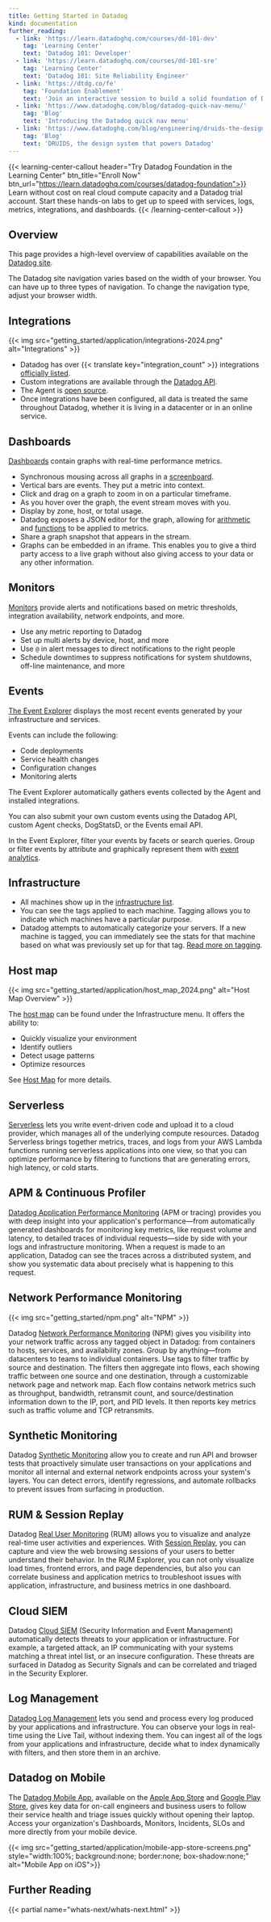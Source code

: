 ```yaml
---
title: Getting Started in Datadog
kind: documentation
further_reading:
  - link: 'https://learn.datadoghq.com/courses/dd-101-dev'
    tag: 'Learning Center'
    text: 'Datadog 101: Developer'
  - link: 'https://learn.datadoghq.com/courses/dd-101-sre'
    tag: 'Learning Center'
    text: 'Datadog 101: Site Reliability Engineer'
  - link: 'https://dtdg.co/fe'
    tag: 'Foundation Enablement'
    text: 'Join an interactive session to build a solid foundation of Datadog'
  - link: 'https://www.datadoghq.com/blog/datadog-quick-nav-menu/'
    tag: 'Blog'
    text: 'Introducing the Datadog quick nav menu'
  - link: 'https://www.datadoghq.com/blog/engineering/druids-the-design-system-that-powers-datadog/'
    tag: 'Blog'
    text: 'DRUIDS, the design system that powers Datadog'
---
```


{{< learning-center-callout header="Try Datadog Foundation in the Learning Center" btn_title="Enroll Now" btn_url="https://learn.datadoghq.com/courses/datadog-foundation">}}
  Learn without cost on real cloud compute capacity and a Datadog trial account. Start these hands-on labs to get up to speed with services, logs, metrics, integrations, and dashboards.
{{< /learning-center-callout >}}

## Overview

This page provides a high-level overview of capabilities available on the [Datadog site][1].

The Datadog site navigation varies based on the width of your browser. You can have up to three types of navigation. To change the navigation type, adjust your browser width.

## Integrations

{{< img src="getting_started/application/integrations-2024.png" alt="Integrations" >}}

- Datadog has over {{< translate key="integration_count" >}} integrations [officially listed][2].
- Custom integrations are available through the [Datadog API][3].
- The Agent is [open source][4].
- Once integrations have been configured, all data is treated the same throughout Datadog, whether it is living in a datacenter or in an online service.

## Dashboards

[Dashboards][12] contain graphs with real-time performance metrics.

- Synchronous mousing across all graphs in a [screenboard][13].
- Vertical bars are events. They put a metric into context.
- Click and drag on a graph to zoom in on a particular timeframe.
- As you hover over the graph, the event stream moves with you.
- Display by zone, host, or total usage.
- Datadog exposes a JSON editor for the graph, allowing for [arithmetic][14] and [functions][15] to be applied to metrics.
- Share a graph snapshot that appears in the stream.
- Graphs can be embedded in an iframe. This enables you to give a third party access to a live graph without also giving access to your data or any other information.

## Monitors

[Monitors][16] provide alerts and notifications based on metric thresholds, integration availability, network endpoints, and more.

- Use any metric reporting to Datadog
- Set up multi alerts by device, host, and more
- Use `@` in alert messages to direct notifications to the right people
- Schedule downtimes to suppress notifications for system shutdowns, off-line maintenance, and more

## Events

[The Event Explorer][10] displays the most recent events generated by your infrastructure and services.

Events can include the following:

- Code deployments
- Service health changes
- Configuration changes
- Monitoring alerts

The Event Explorer automatically gathers events collected by the Agent and installed integrations.

You can also submit your own custom events using the Datadog API, custom Agent checks, DogStatsD, or the Events email API.

In the Event Explorer, filter your events by facets or search queries. Group or filter events by attribute and graphically represent them with [event analytics][11].

## Infrastructure

- All machines show up in the [infrastructure list][7].
- You can see the tags applied to each machine. Tagging allows you to indicate which machines have a particular purpose.
- Datadog attempts to automatically categorize your servers. If a new machine is tagged, you can immediately see the stats for that machine based on what was previously set up for that tag. [Read more on tagging][8].

## Host map

{{< img src="getting_started/application/host_map_2024.png" alt="Host Map Overview" >}}

The [host map][9] can be found under the Infrastructure menu. It offers the ability to:

- Quickly visualize your environment
- Identify outliers
- Detect usage patterns
- Optimize resources

See [Host Map][9] for more details.

## Serverless

[Serverless][20] lets you write event-driven code and upload it to a cloud provider, which manages all of the underlying compute resources. Datadog Serverless brings together metrics, traces, and logs from your AWS Lambda functions running serverless applications into one view, so that you can optimize performance by filtering to functions that are generating errors, high latency, or cold starts.

## APM & Continuous Profiler

[Datadog Application Performance Monitoring][6] (APM or tracing) provides you with deep insight into your application's performance—from automatically generated dashboards for monitoring key metrics, like request volume and latency, to detailed traces of individual requests—side by side with your logs and infrastructure monitoring. When a request is made to an application, Datadog can see the traces across a distributed system, and show you systematic data about precisely what is happening to this request.

## Network Performance Monitoring

{{< img src="getting_started/npm.png" alt="NPM" >}}

Datadog [Network Performance Monitoring][17] (NPM) gives you visibility into your network traffic across any tagged object in Datadog: from containers to hosts, services, and availability zones. Group by anything—from datacenters to teams to individual containers. Use tags to filter traffic by source and destination. The filters then aggregate into flows, each showing traffic between one source and one destination, through a customizable network page and network map. Each flow contains network metrics such as throughput, bandwidth, retransmit count, and source/destination information down to the IP, port, and PID levels. It then reports key metrics such as traffic volume and TCP retransmits.

## Synthetic Monitoring

Datadog [Synthetic Monitoring][22] allow you to create and run API and browser tests that proactively simulate user transactions on your applications and monitor all internal and external network endpoints across your system's layers. You can detect errors, identify regressions, and automate rollbacks to prevent issues from surfacing in production.

## RUM & Session Replay

Datadog [Real User Monitoring][18] (RUM) allows you to visualize and analyze real-time user activities and experiences. With [Session Replay][19], you can capture and view the web browsing sessions of your users to better understand their behavior. In the RUM Explorer, you can not only visualize load times, frontend errors, and page dependencies, but also you can correlate business and application metrics to troubleshoot issues with application, infrastructure, and business metrics in one dashboard.

## Cloud SIEM

Datadog [Cloud SIEM][21] (Security Information and Event Management) automatically detects threats to your application or infrastructure. For example, a targeted attack, an IP communicating with your systems matching a threat intel list, or an insecure configuration. These threats are surfaced in Datadog as Security Signals and can be correlated and triaged in the Security Explorer.

## Log Management

[Datadog Log Management][5] lets you send and process every log produced by your applications and infrastructure. You can observe your logs in real-time using the Live Tail, without indexing them. You can ingest all of the logs from your applications and infrastructure, decide what to index dynamically with filters, and then store them in an archive.


## Datadog on Mobile

The [Datadog Mobile App][23], available on the [Apple App Store][24] and [Google Play Store][25], gives key data for on-call engineers and business users to follow their service health and triage issues quickly without opening their laptop. Access your organization's Dashboards, Monitors, Incidents, SLOs and more directly from your mobile device.

{{< img src="getting_started/application/mobile-app-store-screens.png" style="width:100%; background:none; border:none; box-shadow:none;" alt="Mobile App on iOS">}}

## Further Reading
{{< partial name="whats-next/whats-next.html" >}}

[1]: https://app.datadoghq.com
[2]: http://www.datadoghq.com/integrations
[3]: /api/
[4]: https://github.com/DataDog/datadog-agent
[5]: /logs/
[6]: /tracing/
[7]: /infrastructure/
[8]: /getting_started/tagging/
[9]: /infrastructure/hostmap/
[10]: /service_management/events/
[11]: /service_management/events/explorer/analytics
[12]: /dashboards/
[13]: /dashboards/#screenboards
[14]: /dashboards/functions/arithmetic/
[15]: /dashboards/functions/
[16]: /monitors/
[17]: /network_monitoring/performance/
[18]: /real_user_monitoring/
[19]: /real_user_monitoring/session_replay/browser/
[20]: /serverless
[21]: /security/cloud_siem/
[22]: /synthetics/
[23]: /service_management/mobile/
[24]: https://apps.apple.com/app/datadog/id1391380318
[25]: https://play.google.com/store/apps/details?id=com.datadog.app
